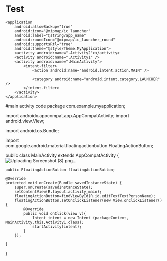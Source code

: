# Test
<?xml version="1.0" encoding="utf-8"?>
<manifest xmlns:android="http://schemas.android.com/apk/res/android"
    package="com.example.myapplication">

    <application
        android:allowBackup="true"
        android:icon="@mipmap/ic_launcher"
        android:label="@string/app_name"
        android:roundIcon="@mipmap/ic_launcher_round"
        android:supportsRtl="true"
        android:theme="@style/Theme.MyApplication">
        <activity android:name=".Activity2"></activity>
        <activity android:name=".Activity1" />
        <activity android:name=".MainActivity">
            <intent-filter>
                <action android:name="android.intent.action.MAIN" />

                <category android:name="android.intent.category.LAUNCHER" />
            </intent-filter>
        </activity>
    </application>

</manifest>
#main activity code
package com.example.myapplication;

import androidx.appcompat.app.AppCompatActivity;
import android.view.View;

import android.os.Bundle;

import com.google.android.material.floatingactionbutton.FloatingActionButton;

public class MainActivity extends AppCompatActivity {![Uploading Screenshot (8).png…]()

    public FloatingActionButton floatingActionButton;

    @Override
    protected void onCreate(Bundle savedInstanceState) {
        super.onCreate(savedInstanceState);
        setContentView(R.layout.activity_main);
        floatingActionButton=findViewById(R.id.editTextTextPersonName);
        floatingActionButton.setOnClickListener(new View.onClickListener(){
            @Override
            public void onClick(view v){
                Intent intent = new Intent (packageContext, MainActivity.this,Activity1.class);
                startActivity(intent);
            }
        });

    }
}
